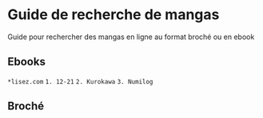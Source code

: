# Guide de recherche de mangas
Guide pour rechercher des mangas en ligne au format broché ou en ebook

## Ebooks
`*lisez.com`
    `1. 12-21`
    `2. Kurokawa`
    `3. Numilog`

## Broché